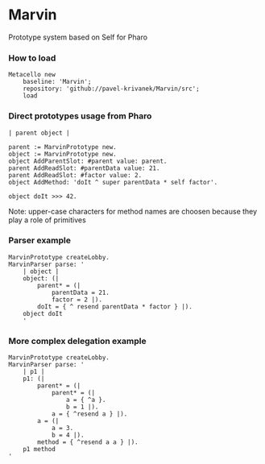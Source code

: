# Marvin

Prototype system based on Self for Pharo

### How to load

```
Metacello new
    baseline: 'Marvin';
    repository: 'github://pavel-krivanek/Marvin/src';
    load
```

### Direct prototypes usage from Pharo
```
| parent object |

parent := MarvinPrototype new.
object := MarvinPrototype new.
object AddParentSlot: #parent value: parent.
parent AddReadSlot: #parentData value: 21.
parent AddReadSlot: #factor value: 2.
object AddMethod: 'doIt ^ super parentData * self factor'.

object doIt >>> 42.
```
Note: upper-case characters for method names are choosen because they play a role of primitives

### Parser example

```
MarvinPrototype createLobby.
MarvinParser parse: '
	| object |
	object: (|
		parent* = (|
			parentData = 21.
			factor = 2 |).
		doIt = { ^ resend parentData * factor } |).
	object doIt
	'
```

### More complex delegation example
```
MarvinPrototype createLobby.
MarvinParser parse: '
	| p1 |
	p1: (|
		parent* = (|
			parent* = (|
				a = { ^a }.
				b = 1 |).
			a = { ^resend a } |).
		a = (|
			a = 3.
			b = 4 |).
		method = { ^resend a a } |).
	p1 method
'
```
